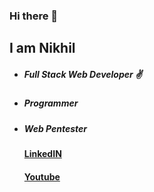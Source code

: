 ### Hi there 👋

## I am Nikhil


<ul>
  <li><h5>Full Stack Web Developer ✌</h5></li>
  <li><h5>Programmer</h5></li>
  <li><h5>Web Pentester</h5></li>
</ul>

<ul>
<a style= "margin-top:7px;" href = "https://www.linkedin.com/in/nikhil-dash-b21109173/" ><h4>LinkedIN</h4></a>
<a href = "https://www.youtube.com/channel/UCXslKOlrQZm1xyJUnUopfWQ"><h4>Youtube</h4></a>
</ul>

<!--
**nikhil0770/nikhil0770** is a ✨ _special_ ✨ repository because its `README.md` (this file) appears on your GitHub profile.

Here are some ideas to get you started:

- 🔭 I’m currently working on ...
- 🌱 I’m currently learning ...
- 👯 I’m looking to collaborate on ...
- 🤔 I’m looking for help with ...
- 💬 Ask me about ...
- 📫 How to reach me: ...
- 😄 Pronouns: ...
- ⚡ Fun fact: ...
-->
